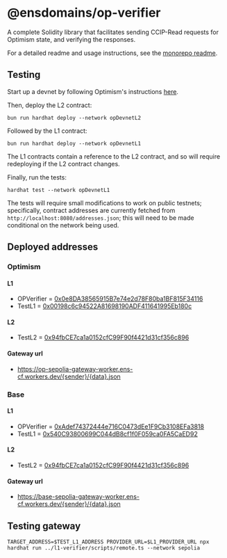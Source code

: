 # @ensdomains/op-verifier

A complete Solidity library that facilitates sending CCIP-Read requests for Optimism state, and verifying the responses.

For a detailed readme and usage instructions, see the [monorepo readme](https://github.com/ensdomains/evmgateway/tree/main).

## Testing

Start up a devnet by following Optimism's instructions [here](https://community.optimism.io/docs/developers/build/dev-node/#do-i-need-this).

Then, deploy the L2 contract:

```
bun run hardhat deploy --network opDevnetL2
```

Followed by the L1 contract:

```
bun run hardhat deploy --network opDevnetL1
```

The L1 contracts contain a reference to the L2 contract, and so will require redeploying if the L2 contract changes.

Finally, run the tests:

```
hardhat test --network opDevnetL1
```

The tests will require small modifications to work on public testnets; specifically, contract addresses are currently fetched from `http://localhost:8080/addresses.json`; this will need to be made conditional on the network being used.

## Deployed addresses

### Optimism

#### L1

- OPVerifier = [0x0e8DA38565915B7e74e2d78F80ba1BF815F34116](https://sepolia.etherscan.io/address/0x0e8DA38565915B7e74e2d78F80ba1BF815F34116#code)
- TestL1 = [0x00198c6c94522A81698190ADF411641995Eb180c](https://sepolia.etherscan.io/address/0x00198c6c94522A81698190ADF411641995Eb180c#code
)
#### L2

- TestL2 = [0x94fbCE7ca1a0152cfC99F90f4421d31cf356c896](https://sepolia-optimism.etherscan.io/address/0x94fbCE7ca1a0152cfC99F90f4421d31cf356c896)

#### Gateway url

- https://op-sepolia-gateway-worker.ens-cf.workers.dev/{sender}/{data}.json

### Base

#### L1

- OPVerifier = [0xAdef74372444e716C0473dEe1F9Cb3108EFa3818](https://sepolia.etherscan.io/address/0xAdef74372444e716C0473dEe1F9Cb3108EFa3818#code
)
- TestL1 = [0x540C93800699C044dB8cf1f0F059ca0FA5CaED92](https://sepolia.etherscan.io/address/0x540C93800699C044dB8cf1f0F059ca0FA5CaED92#code)

#### L2

- TestL2 = [0x94fbCE7ca1a0152cfC99F90f4421d31cf356c896](https://sepolia.basescan.org/address/0x94fbCE7ca1a0152cfC99F90f4421d31cf356c896#code)

#### Gateway url

- https://base-sepolia-gateway-worker.ens-cf.workers.dev/{sender}/{data}.json

## Testing gateway

```
TARGET_ADDRESS=$TEST_L1_ADDRESS PROVIDER_URL=$L1_PROVIDER_URL npx hardhat run ../l1-verifier/scripts/remote.ts --network sepolia
```